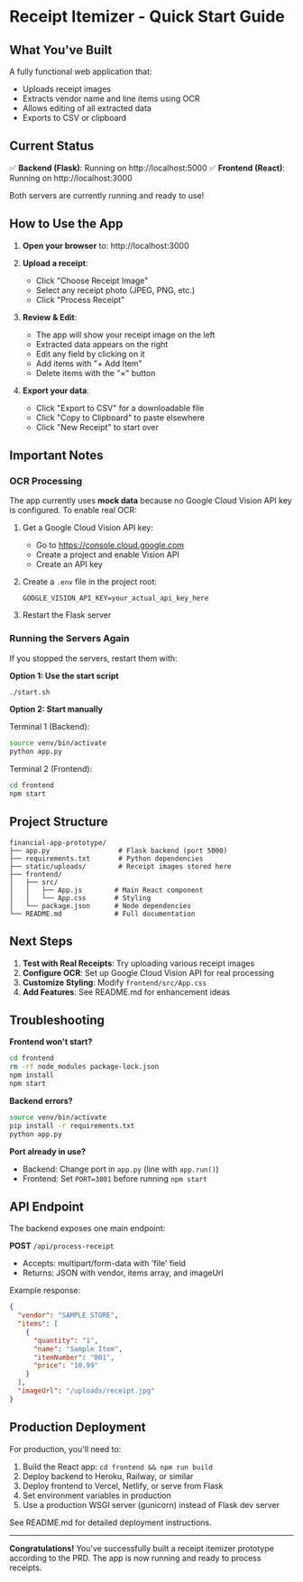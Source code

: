 # Receipt Itemizer - Quick Start Guide

## What You've Built

A fully functional web application that:
- Uploads receipt images
- Extracts vendor name and line items using OCR
- Allows editing of all extracted data
- Exports to CSV or clipboard

## Current Status

✅ **Backend (Flask)**: Running on http://localhost:5000
✅ **Frontend (React)**: Running on http://localhost:3000

Both servers are currently running and ready to use!

## How to Use the App

1. **Open your browser** to: http://localhost:3000

2. **Upload a receipt**:
   - Click "Choose Receipt Image"
   - Select any receipt photo (JPEG, PNG, etc.)
   - Click "Process Receipt"

3. **Review & Edit**:
   - The app will show your receipt image on the left
   - Extracted data appears on the right
   - Edit any field by clicking on it
   - Add items with "+ Add Item"
   - Delete items with the "×" button

4. **Export your data**:
   - Click "Export to CSV" for a downloadable file
   - Click "Copy to Clipboard" to paste elsewhere
   - Click "New Receipt" to start over

## Important Notes

### OCR Processing
The app currently uses **mock data** because no Google Cloud Vision API key is configured. To enable real OCR:

1. Get a Google Cloud Vision API key:
   - Go to https://console.cloud.google.com
   - Create a project and enable Vision API
   - Create an API key

2. Create a `.env` file in the project root:
   ```
   GOOGLE_VISION_API_KEY=your_actual_api_key_here
   ```

3. Restart the Flask server

### Running the Servers Again

If you stopped the servers, restart them with:

**Option 1: Use the start script**
```bash
./start.sh
```

**Option 2: Start manually**

Terminal 1 (Backend):
```bash
source venv/bin/activate
python app.py
```

Terminal 2 (Frontend):
```bash
cd frontend
npm start
```

## Project Structure

```
financial-app-prototype/
├── app.py                 # Flask backend (port 5000)
├── requirements.txt       # Python dependencies
├── static/uploads/        # Receipt images stored here
├── frontend/
│   ├── src/
│   │   ├── App.js        # Main React component
│   │   └── App.css       # Styling
│   └── package.json      # Node dependencies
└── README.md             # Full documentation
```

## Next Steps

1. **Test with Real Receipts**: Try uploading various receipt images
2. **Configure OCR**: Set up Google Cloud Vision API for real processing
3. **Customize Styling**: Modify `frontend/src/App.css`
4. **Add Features**: See README.md for enhancement ideas

## Troubleshooting

**Frontend won't start?**
```bash
cd frontend
rm -rf node_modules package-lock.json
npm install
npm start
```

**Backend errors?**
```bash
source venv/bin/activate
pip install -r requirements.txt
python app.py
```

**Port already in use?**
- Backend: Change port in `app.py` (line with `app.run()`)
- Frontend: Set `PORT=3001` before running `npm start`

## API Endpoint

The backend exposes one main endpoint:

**POST** `/api/process-receipt`
- Accepts: multipart/form-data with 'file' field
- Returns: JSON with vendor, items array, and imageUrl

Example response:
```json
{
  "vendor": "SAMPLE STORE",
  "items": [
    {
      "quantity": "1",
      "name": "Sample Item",
      "itemNumber": "001",
      "price": "10.99"
    }
  ],
  "imageUrl": "/uploads/receipt.jpg"
}
```

## Production Deployment

For production, you'll need to:
1. Build the React app: `cd frontend && npm run build`
2. Deploy backend to Heroku, Railway, or similar
3. Deploy frontend to Vercel, Netlify, or serve from Flask
4. Set environment variables in production
5. Use a production WSGI server (gunicorn) instead of Flask dev server

See README.md for detailed deployment instructions.

---

**Congratulations!** You've successfully built a receipt itemizer prototype according to the PRD. The app is now running and ready to process receipts.
